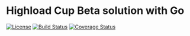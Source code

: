 # Highload Cup Beta solution with Go

[![License](https://img.shields.io/badge/license-MIT-blue.svg)](https://opensource.org/licenses/MIT)
[![Build Status](https://travis-ci.org/vv-p/hlc18.svg?branch=master)](https://travis-ci.org/vv-p/hlc18)
[![Coverage Status](https://coveralls.io/repos/github/vv-p/hlc18/badge.svg?branch=master)](https://coveralls.io/github/vv-p/hlc18?branch=master)
